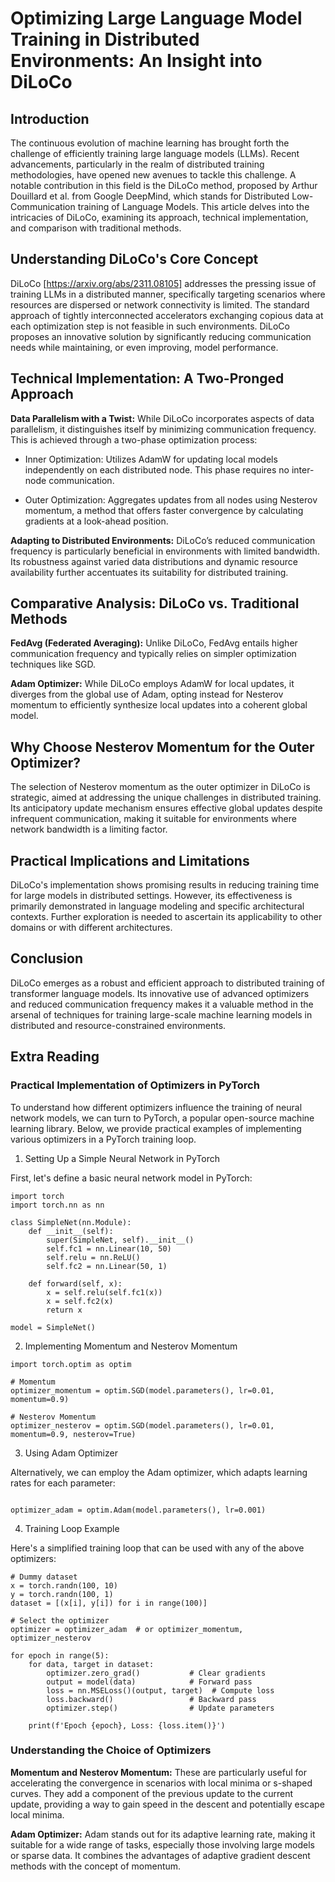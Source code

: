 # Optimizing Large Language Model Training in Distributed Environments: An Insight into DiLoCo

## Introduction

The continuous evolution of machine learning has brought forth the challenge of efficiently training large language models (LLMs). Recent advancements, particularly in the realm of distributed training methodologies, have opened new avenues to tackle this challenge. A notable contribution in this field is the DiLoCo method, proposed by Arthur Douillard et al. from Google DeepMind, which stands for Distributed Low-Communication training of Language Models. This article delves into the intricacies of DiLoCo, examining its approach, technical implementation, and comparison with traditional methods.

## Understanding DiLoCo's Core Concept

DiLoCo [https://arxiv.org/abs/2311.08105] addresses the pressing issue of training LLMs in a distributed manner, specifically targeting scenarios where resources are dispersed or network connectivity is limited. The standard approach of tightly interconnected accelerators exchanging copious data at each optimization step is not feasible in such environments. DiLoCo proposes an innovative solution by significantly reducing communication needs while maintaining, or even improving, model performance.

## Technical Implementation: A Two-Pronged Approach

**Data Parallelism with a Twist:** While DiLoCo incorporates aspects of data parallelism, it distinguishes itself by minimizing communication frequency. This is achieved through a two-phase optimization process:

* Inner Optimization: Utilizes AdamW for updating local models independently on each distributed node. This phase requires no inter-node communication.

* Outer Optimization: Aggregates updates from all nodes using Nesterov momentum, a method that offers faster convergence by calculating gradients at a look-ahead position.

**Adapting to Distributed Environments:** DiLoCo’s reduced communication frequency is particularly beneficial in environments with limited bandwidth. Its robustness against varied data distributions and dynamic resource availability further accentuates its suitability for distributed training.

## Comparative Analysis: DiLoCo vs. Traditional Methods

**FedAvg (Federated Averaging):** Unlike DiLoCo, FedAvg entails higher communication frequency and typically relies on simpler optimization techniques like SGD.

**Adam Optimizer:** While DiLoCo employs AdamW for local updates, it diverges from the global use of Adam, opting instead for Nesterov momentum to efficiently synthesize local updates into a coherent global model.

## Why Choose Nesterov Momentum for the Outer Optimizer?

The selection of Nesterov momentum as the outer optimizer in DiLoCo is strategic, aimed at addressing the unique challenges in distributed training. Its anticipatory update mechanism ensures effective global updates despite infrequent communication, making it suitable for environments where network bandwidth is a limiting factor.

## Practical Implications and Limitations

DiLoCo's implementation shows promising results in reducing training time for large models in distributed settings. However, its effectiveness is primarily demonstrated in language modeling and specific architectural contexts. Further exploration is needed to ascertain its applicability to other domains or with different architectures.

## Conclusion

DiLoCo emerges as a robust and efficient approach to distributed training of transformer language models. Its innovative use of advanced optimizers and reduced communication frequency makes it a valuable method in the arsenal of techniques for training large-scale machine learning models in distributed and resource-constrained environments.


## Extra Reading
### Practical Implementation of Optimizers in PyTorch

To understand how different optimizers influence the training of neural network models, we can turn to PyTorch, a popular open-source machine learning library. Below, we provide practical examples of implementing various optimizers in a PyTorch training loop.

1. Setting Up a Simple Neural Network in PyTorch

First, let's define a basic neural network model in PyTorch:

```
import torch
import torch.nn as nn

class SimpleNet(nn.Module):
    def __init__(self):
        super(SimpleNet, self).__init__()
        self.fc1 = nn.Linear(10, 50)
        self.relu = nn.ReLU()
        self.fc2 = nn.Linear(50, 1)

    def forward(self, x):
        x = self.relu(self.fc1(x))
        x = self.fc2(x)
        return x

model = SimpleNet()
```

2. Implementing Momentum and Nesterov Momentum

```
import torch.optim as optim

# Momentum
optimizer_momentum = optim.SGD(model.parameters(), lr=0.01, momentum=0.9)

# Nesterov Momentum
optimizer_nesterov = optim.SGD(model.parameters(), lr=0.01, momentum=0.9, nesterov=True)
```

3. Using Adam Optimizer

Alternatively, we can employ the Adam optimizer, which adapts learning rates for each parameter:

```

optimizer_adam = optim.Adam(model.parameters(), lr=0.001)
```

4. Training Loop Example

Here's a simplified training loop that can be used with any of the above optimizers:

```
# Dummy dataset
x = torch.randn(100, 10)
y = torch.randn(100, 1)
dataset = [(x[i], y[i]) for i in range(100)]

# Select the optimizer
optimizer = optimizer_adam  # or optimizer_momentum, optimizer_nesterov

for epoch in range(5):
    for data, target in dataset:
        optimizer.zero_grad()           # Clear gradients
        output = model(data)            # Forward pass
        loss = nn.MSELoss()(output, target)  # Compute loss
        loss.backward()                 # Backward pass
        optimizer.step()                # Update parameters

    print(f'Epoch {epoch}, Loss: {loss.item()}')
```

### Understanding the Choice of Optimizers

**Momentum and Nesterov Momentum:** These are particularly useful for accelerating the convergence in scenarios with local minima or s-shaped curves. They add a component of the previous update to the current update, providing a way to gain speed in the descent and potentially escape local minima.

**Adam Optimizer:** Adam stands out for its adaptive learning rate, making it suitable for a wide range of tasks, especially those involving large models or sparse data. It combines the advantages of adaptive gradient descent methods with the concept of momentum.
